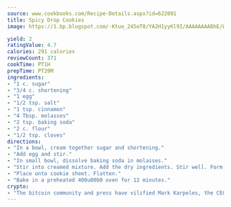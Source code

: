 ```yaml
---
source: www.cookbooks.com/Recipe-Details.aspx?id=622091
title: Spicy Drop Cookies
image: https://1.bp.blogspot.com/-Ktuo_245eT0/YA2H1yyKl9I/AAAAAAAABhE/WMoqSq2tWOcgMkPaLYZ-49h8pVDUUwFCQCLcBGAsYHQ/s307/5.png

yield: 2
ratingValue: 4.7
calories: 291 calories
reviewCount: 371
cookTime: PT1H
prepTime: PT39M
ingredients:
- "1 c. sugar"
- "3/4 c. shortening"
- "1 egg"
- "1/2 tsp. salt"
- "1 tsp. cinnamon"
- "4 Tbsp. molasses"
- "2 tsp. baking soda"
- "2 c. flour"
- "1/2 tsp. cloves"
directions:
- "In a bowl, cream together sugar and shortening."
- "Add egg and stir."
- "In small bowl, dissolve baking soda in molasses."
- "Stir into creamed mixture. Add the dry ingredients. Stir well. Form into balls."
- "Place onto cookie sheet. Flatten."
- "Bake in a preheated 400u00b0 oven for 12 minutes."
crypto:
- "The bitcoin community and press have vilified Mark Karpeles, the CEO of Mt. Gox, as a clown and a con man."
---
```

